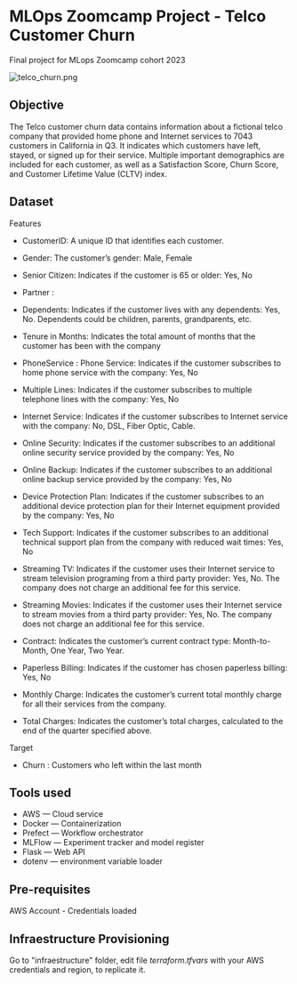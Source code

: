 # MLOps Zoomcamp Project - Telco Customer Churn
Final project for MLops Zoomcamp cohort 2023

![telco_churn.png](attachment:telco_churn.png)

## Objective

The Telco customer churn data contains information about a fictional telco company that provided home phone and Internet services to 7043 customers in California in Q3. It indicates which customers have left, stayed, or signed up for their service. Multiple important demographics are included for each customer, as well as a Satisfaction Score, Churn Score, and Customer Lifetime Value (CLTV) index.

## Dataset 
Features

* CustomerID: A unique ID that identifies each customer.

* Gender: The customer’s gender: Male, Female

* Senior Citizen: Indicates if the customer is 65 or older: Yes, No

* Partner :

* Dependents: Indicates if the customer lives with any dependents: Yes, No. Dependents could be     children, parents, grandparents, etc.

* Tenure in Months: Indicates the total amount of months that the customer has been with the company

* PhoneService : Phone Service: Indicates if the customer subscribes to home phone service with the company: Yes, No

* Multiple Lines: Indicates if the customer subscribes to multiple telephone lines with the company: Yes, No

* Internet Service: Indicates if the customer subscribes to Internet service with the company: No, DSL, Fiber Optic, Cable.

* Online Security: Indicates if the customer subscribes to an additional online security service provided by the company: Yes, No

* Online Backup: Indicates if the customer subscribes to an additional online backup service provided by the company: Yes, No

* Device Protection Plan: Indicates if the customer subscribes to an additional device protection plan for their Internet equipment provided by the company: Yes, No

* Tech Support: Indicates if the customer subscribes to an additional technical support plan from the company with reduced wait times: Yes, No

* Streaming TV: Indicates if the customer uses their Internet service to stream television programing from a third party provider: Yes, No. The company does not charge an additional fee for this service.

* Streaming Movies: Indicates if the customer uses their Internet service to stream movies from a third party provider: Yes, No. The company does not charge an additional fee for this service.

* Contract: Indicates the customer’s current contract type: Month-to-Month, One Year, Two Year.

* Paperless Billing: Indicates if the customer has chosen paperless billing: Yes, No

* Monthly Charge: Indicates the customer’s current total monthly charge for all their services from the company.

* Total Charges: Indicates the customer’s total charges, calculated to the end of the quarter specified above.


Target
* Churn : Customers who left within the last month

## Tools used

- AWS — Cloud service
- Docker — Containerization
- Prefect — Workflow orchestrator
- MLFlow — Experiment tracker and model register
- Flask — Web API
- dotenv — environment variable loader


## Pre-requisites

AWS Account - Credentials loaded

## Infraestructure Provisioning

Go to "infraestructure" folder, edit file *terraform.tfvars* with your AWS credentials and region, to replicate it.


